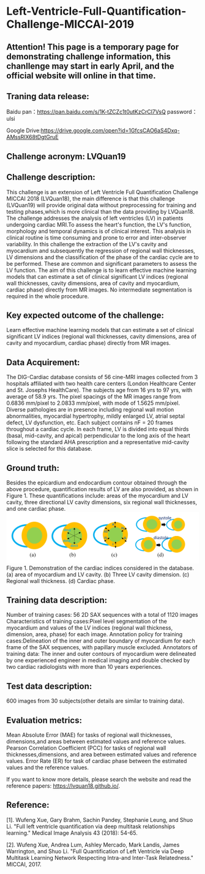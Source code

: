 # Left-Ventricle-Full-Quantification-Challenge-MICCAI-2019

## Attention! This page is a temporary page for demonstrating challenge information, this chanllenge may start in early April, and the official  website will online in that time.

## Traning data release:
Baidu pan：https://pan.baidu.com/s/1K-tZCZc1t0utKzCrCl7VsQ 
password：ulsi 

Google Drive:https://drive.google.com/open?id=1GfcsCAO6aS4Dxq-AMssRlX68tDgtGruE

## Challenge acronym: LVQuan19

## Challenge description:

This challenge is an extension of Left Ventricle Full Quantification Challenge MICCAI 2018 (LVQuan18), the main difference is that this challenge (LVQuan19) will provide original data without preprocessing for training and testing phases,which is more clinical than the data providing by LVQuan18. The challenge addresses the analysis of left ventricles (LV) in patients undergoing cardiac MRI.To assess the heart's function, the LV's function, morphology and temporal dynamics is of clinical interest. This analysis in clinical routine is time consuming and prone to error and inter-observer variability. In this challenge the extraction of the LV's cavity and myocardium and subsequently the regression of regional wall thicknesses, LV dimensions and the classification of the phase of the cardiac cycle are to be performed. These are common and significant parameters to assess the LV function. The aim of this challenge is to learn effective machine learning models that can estimate a set of clinical significant LV indices (regional wall thicknesses, cavity dimensions, area of cavity and myocardium, cardiac phase) directly from MR images. No intermediate segmentation is required in the whole procedure.


## Key expected outcome of the challenge:
  
  Learn effective machine learning models that can estimate a set of clinical significant LV indices (regional wall thicknesses, cavity dimensions, area of cavity and myocardium, cardiac phase) directly from MR images.
  
## Data Acquirement:

The DIG-Cardiac database consists of 56 cine-MRI images collected from 3 hospitals affiliated with two health care centers (London Healthcare Center and St. Josephs HealthCare). The subjects age from 16 yrs to 97 yrs, with average of 58.9 yrs. The pixel spacings of the MR images range from 0.6836 mm/pixel to 2.0833 mm/pixel, with mode of 1.5625 mm/pixel. Diverse pathologies are in presence including regional wall motion abnormalities, myocardial hypertrophy, mildly enlarged LV, atrial septal defect, LV dysfunction, etc. Each subject contains nF = 20 frames throughout a cardiac cycle. In each frame, LV is divided into equal thirds (basal, mid-cavity, and apical) perpendicular to the long axis of the heart following the standard AHA prescription and a representative mid-cavity slice is selected for this database.

## Ground truth:

Besides the epicardium and endocardium contour obtained through the above procedure, quantification results of LV are also provided, as shown in Figure 1. These quantifications include: areas of the myocardium and LV cavity, three directional LV cavity dimensions, six regional wall thicknesses, and one cardiac phase.
![image](https://github.com/TiancongHua/Left-Ventricle-Full-Quantification-Challenge-MICCAI-2019/blob/master/LVQuan19.png)
Figure 1. Demonstration of the cardiac indices considered in the database. (a) area of myocardium and LV 
cavity. (b) Three LV cavity dimension. (c) Regional wall thickness. (d) Cardiac phase.

## Training data description:

  Number of training cases: 56 2D SAX sequences with a total of 1120 images
  Characteristics of training cases:Pixel level segmentation of the myocardium and values of the LV indices
  (regional wall thickness, dimension, area, phase) for each image.
  Annotation policy for training cases:Delineation of the inner and outer boundary of myocardium for each frame of the
SAX sequences, with papillary muscle excluded.
  Annotators of training data: The inner and outer contours of myocardium were delineated by one experienced engineer in medical imaging and double checked by two cardiac radiologists with more than 10 years experiences.

## Test data description:
  600 images from 30 subjects(other details are similar to training data).

## Evaluation metrics:
Mean Absolute Error (MAE) for tasks of regional wall thicknesses, dimensions,and areas between estimated values and reference values.
Pearson Correlation Coefficient (PCC) for tasks of regional wall thicknesses,dimensions, and area between estimated values and reference values.
Error Rate (ER) for task of cardiac phase between the estimated values and the reference values.

If you want to know more details, please search the website and read the reference papers: https://lvquan18.github.io/.
## Reference:
[1]. Wufeng Xue, Gary Brahm, Sachin Pandey, Stephanie Leung, and Shuo Li. "Full left ventricle quantification via deep multitask relationships learning." Medical Image Analysis 43 (2018): 54-65.

[2]. Wufeng Xue, Andrea Lum, Ashley Mercado, Mark Landis, James Warrington, and Shuo Li. "Full Quantification of Left Ventricle via Deep Multitask Learning Network Respecting Intra-and Inter-Task Relatedness." MICCAI, 2017.

